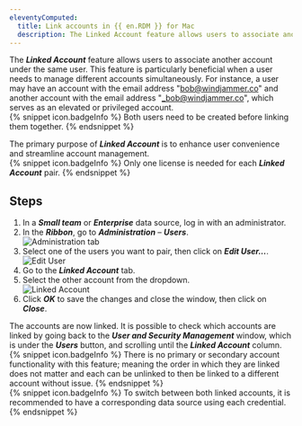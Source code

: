 ```yaml
---
eleventyComputed:
  title: Link accounts in {{ en.RDM }} for Mac
  description: The Linked Account feature allows users to associate another account under the same user.
---
```

The ***Linked Account*** feature allows users to associate another account under the same user. This feature is particularly beneficial when a user needs to manage different accounts simultaneously. For instance, a user may have an account with the email address "bob@windjammer.co" and another account with the email address "_bob@windjammer.co", which serves as an elevated or privileged account.  
{% snippet icon.badgeInfo %}
Both users need to be created before linking them together.
{% endsnippet %}

The primary purpose of ***Linked Account*** is to enhance user convenience and streamline account management.   
{% snippet icon.badgeInfo %}
Only one license is needed for each ***Linked Account*** pair.
{% endsnippet %}

## Steps
1. In a ***Small team*** or ***Enterprise*** data source, log in with an administrator.
1. In the ***Ribbon***, go to ***Administration*** – ***Users***.  
![Administration tab](https://webdevolutions.azureedge.net/docs/en/kb/KB0120.png)  
1. Select one of the users you want to pair, then click on ***Edit User...***.  
![Edit User](https://webdevolutions.azureedge.net/docs/en/kb/KB0121.png)  
1. Go to the ***Linked Account*** tab.
1. Select the other account from the dropdown.  
![Linked Account](https://webdevolutions.azureedge.net/docs/en/kb/KB0122.png)  
1. Click ***OK*** to save the changes and close the window, then click on ***Close***.

The accounts are now linked. It is possible to check which accounts are linked by going back to the ***User and Security Management*** window, which is under the ***Users*** button, and scrolling until the ***Linked Account*** column.
{% snippet icon.badgeInfo %}
There is no primary or secondary account functionality with this feature; meaning the order in which they are linked does not matter and each can be unlinked to then be linked to a different account without issue.
{% endsnippet %}  
{% snippet icon.badgeInfo %}
To switch between both linked accounts, it is recommended to have a corresponding data source using each credential.
{% endsnippet %}
